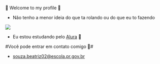 💮 Welcome to my profile 💮

- Não tenho a menor ideia do que ta rolando ou do que eu to fazendo

![](https://media.tenor.com/7FPNfrAAe0kAAAAj/sangonomiya-kokomi-genshin-impact.gif)

- Eu estou estudando pelo [Alura](https://www.alura.com.br) 💜
  
#Você pode entrar em contato comigo 📧#

- souza.beatriz02@escola.pr.gov.br
